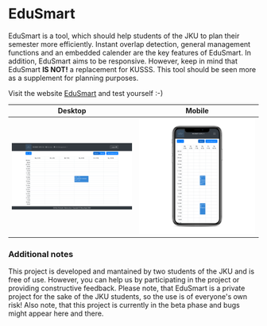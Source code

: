 # EduSmart
EduSmart is a tool, which should help students of the JKU to plan their semester more efficiently. Instant overlap detection, general management functions and an embedded calender are the key features of EduSmart. In addition, EduSmart aims to be responsive. However, keep in mind that EduSmart **IS NOT!** a replacement for KUSSS. This tool should be seen more as a supplement for planning purposes.

Visit the website [EduSmart](https://okihub.io) and test yourself :-)

Desktop             |  Mobile
:-------------------------:|:-------------------------:
![Calender View](public/images/calendar-view.png)  |  ![Calender View Mobile](public/images/calendar_portrait.png)

### Additional notes
This project is developed and mantained by two students of the JKU and is free of use. However, you can help us by participating in the project or providing constructive feedback. Please note, that EduSmart is a private project for the sake of the JKU students, so the use is of everyone's own risk! Also note, that this project is currently in the beta phase and bugs might appear here and there.
